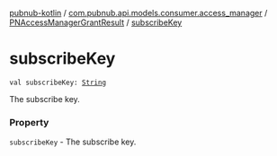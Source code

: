 [pubnub-kotlin](../../index.md) / [com.pubnub.api.models.consumer.access_manager](../index.md) / [PNAccessManagerGrantResult](index.md) / [subscribeKey](./subscribe-key.md)

# subscribeKey

`val subscribeKey: `[`String`](https://kotlinlang.org/api/latest/jvm/stdlib/kotlin/-string/index.html)

The subscribe key.

### Property

`subscribeKey` - The subscribe key.
